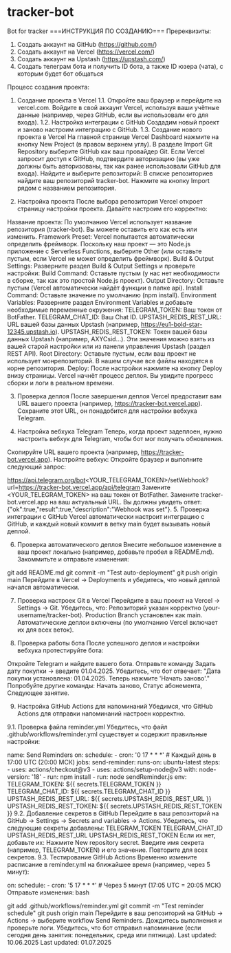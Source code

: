 # tracker-bot
Bot for tracker
===ИНСТРУКЦИЯ ПО СОЗДАНИЮ===
Пререквизиты:
1. Создать аккаунт на GitHub (https://github.com/)
2. Создать аккаунт на Vercel (https://vercel.com/)
3. Создать аккаунт на Upstash (https://upstash.com/)
4. Создать телеграм бота и получить ID бота, а также ID юзера (чата), с которым будет бот общаться

Процесс создания проекта:

1. Создание проекта в Vercel
1.1. Откройте ваш браузер и перейдите на vercel.com.
Войдите в свой аккаунт Vercel, используя ваши учётные данные (например, через GitHub, если вы использовали его для входа).
1.2. Настройка интеграции с GitHub
Создадим новый проект и заново настроим интеграцию с GitHub.
1.3. Создание нового проекта в Vercel
На главной странице Vercel Dashboard нажмите на кнопку New Project (в правом верхнем углу).
В разделе Import Git Repository выберите GitHub как ваш провайдер Git.
Если Vercel запросит доступ к GitHub, подтвердите авторизацию (вы уже должны быть авторизованы, так как ранее использовали GitHub для входа).
Найдите и выберите репозиторий:
В списке репозиториев найдите ваш репозиторий tracker-bot.
Нажмите на кнопку Import рядом с названием репозитория.

2. Настройка проекта
После выбора репозитория Vercel откроет страницу настройки проекта. Давайте настроим его корректно:

Название проекта:
По умолчанию Vercel использует название репозитория (tracker-bot). Вы можете оставить его как есть или изменить.
Framework Preset:
Vercel попытается автоматически определить фреймворк. Поскольку наш проект — это Node.js приложение с Serverless Functions, выберите Other (или оставьте пустым, если Vercel не может определить фреймворк).
Build & Output Settings:
Разверните раздел Build & Output Settings и проверьте настройки:
Build Command: Оставьте пустым (у нас нет необходимости в сборке, так как это простой Node.js проект).
Output Directory: Оставьте пустым (Vercel автоматически найдёт функции в папке api).
Install Command: Оставьте значение по умолчанию (npm install).
Environment Variables:
Разверните раздел Environment Variables и добавьте необходимые переменные окружения:
TELEGRAM_TOKEN: Ваш токен от BotFather.
TELEGRAM_CHAT_ID: Ваш Chat ID.
UPSTASH_REDIS_REST_URL: URL вашей базы данных Upstash (например, https://eu1-bold-star-12345.upstash.io).
UPSTASH_REDIS_REST_TOKEN: Токен вашей базы данных Upstash (например, AXYCsid...).
Эти значения можно взять из вашей старой настройки или из панели управления Upstash (раздел REST API).
Root Directory:
Оставьте пустым, если ваш проект не использует монрепозиторий. В нашем случае все файлы находятся в корне репозитория.
Deploy:
После настройки нажмите на кнопку Deploy внизу страницы.
Vercel начнёт процесс деплоя. Вы увидите прогресс сборки и логи в реальном времени.

3. Проверка деплоя
После завершения деплоя Vercel предоставит вам URL вашего проекта (например, https://tracker-bot.vercel.app). Сохраните этот URL, он понадобится для настройки вебхука Telegram.

4. Настройка вебхука Telegram
Теперь, когда проект задеплоен, нужно настроить вебхук для Telegram, чтобы бот мог получать обновления.

Скопируйте URL вашего проекта (например, https://tracker-bot.vercel.app).
Настройте вебхук:
Откройте браузер и выполните следующий запрос:

https://api.telegram.org/bot<YOUR_TELEGRAM_TOKEN>/setWebhook?url=https://tracker-bot.vercel.app/api/telegram
Замените <YOUR_TELEGRAM_TOKEN> на ваш токен от BotFather.
Замените tracker-bot.vercel.app на ваш актуальный URL.
Вы должны увидеть ответ: {"ok":true,"result":true,"description":"Webhook was set"}.
5. Проверка интеграции с GitHub
Vercel автоматически настроит интеграцию с GitHub, и каждый новый коммит в ветку main будет вызывать новый деплой.

6. Проверка автоматического деплоя
Внесите небольшое изменение в ваш проект локально (например, добавьте пробел в README.md).
Закоммитьте и отправьте изменения:

git add README.md
git commit -m "Test auto-deployment"
git push origin main
Перейдите в Vercel → Deployments и убедитесь, что новый деплой начался автоматически.

7. Проверка настроек Git в Vercel
Перейдите в ваш проект на Vercel → Settings → Git.
Убедитесь, что:
Репозиторий указан корректно (your-username/tracker-bot).
Production Branch установлен как main.
Автоматические деплои включены (по умолчанию Vercel включает их для всех веток).

8. Проверка работы бота
После успешного деплоя и настройки вебхука протестируйте бота:

Откройте Telegram и найдите вашего бота.
Отправьте команду Задать дату покупки → введите 01.04.2025.
Убедитесь, что бот отвечает: "Дата покупки установлена: 01.04.2025. Теперь нажмите 'Начать заново'."
Попробуйте другие команды: Начать заново, Статус абонемента, Следующее занятие.

9. Настройка GitHub Actions для напоминаний
Убедимся, что GitHub Actions для отправки напоминаний настроен корректно.

9.1. Проверка файла reminder.yml
Убедитесь, что файл .github/workflows/reminder.yml существует и содержит правильные настройки:

name: Send Reminders
on:
  schedule:
    - cron: '0 17 * * *' # Каждый день в 17:00 UTC (20:00 МСК)
jobs:
  send-reminder:
    runs-on: ubuntu-latest
    steps:
      - uses: actions/checkout@v3
      - uses: actions/setup-node@v3
        with:
          node-version: '18'
      - run: npm install
      - run: node sendReminder.js
        env:
          TELEGRAM_TOKEN: ${{ secrets.TELEGRAM_TOKEN }}
          TELEGRAM_CHAT_ID: ${{ secrets.TELEGRAM_CHAT_ID }}
          UPSTASH_REDIS_REST_URL: ${{ secrets.UPSTASH_REDIS_REST_URL }}
          UPSTASH_REDIS_REST_TOKEN: ${{ secrets.UPSTASH_REDIS_REST_TOKEN }}
9.2. Добавление секретов в GitHub
Перейдите в ваш репозиторий на GitHub → Settings → Secrets and variables → Actions.
Убедитесь, что следующие секреты добавлены:
TELEGRAM_TOKEN
TELEGRAM_CHAT_ID
UPSTASH_REDIS_REST_URL
UPSTASH_REDIS_REST_TOKEN
Если их нет, добавьте их:
Нажмите New repository secret.
Введите имя секрета (например, TELEGRAM_TOKEN) и его значение.
Повторите для всех секретов.
9.3. Тестирование GitHub Actions
Временно измените расписание в reminder.yml на ближайшее время (например, через 5 минут):

on:
  schedule:
    - cron: '5 17 * * *' # Через 5 минут (17:05 UTC = 20:05 МСК)
Отправьте изменения:
bash

git add .github/workflows/reminder.yml
git commit -m "Test reminder schedule"
git push origin main
Перейдите в ваш репозиторий на GitHub → Actions → выберите workflow Send Reminders.
Дождитесь выполнения и проверьте логи. Убедитесь, что бот отправил напоминание (если сегодня день занятия: понедельник, среда или пятница).
Last updated: 10.06.2025
Last updated: 01.07.2025
